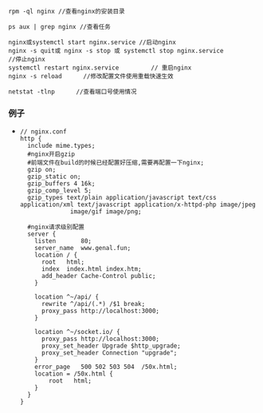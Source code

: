 ```nginx
rpm -ql nginx //查看nginx的安装目录

ps aux | grep nginx //查看任务

nginx或systemctl start nginx.service //启动nginx
nginx -s quit或 nginx -s stop 或 systemctl stop nginx.service                                     //停止nginx
systemctl restart nginx.service         // 重启nginx
nginx -s reload      //修改配置文件使用重载快速生效

netstat -tlnp      //查看端口号使用情况
```

### 例子

- ```nginx
  // nginx.conf
  http {
    include mime.types; 
    #nginx开启gzip
    #前端文件在build的时候已经配置好压缩,需要再配置一下nginx;
    gzip on; 
    gzip_static on;
    gzip_buffers 4 16k;
    gzip_comp_level 5;
    gzip_types text/plain application/javascript text/css application/xml text/javascript application/x-httpd-php image/jpeg 
                image/gif image/png;
    
    #nginx请求级别配置
    server {
      listen       80;
      server_name  www.genal.fun;
      location / {
        root   html;
        index  index.html index.htm;
        add_header Cache-Control public;
      }
  
      location ^~/api/ {
        rewrite ^/api/(.*) /$1 break;
        proxy_pass http://localhost:3000;
      }
  
      location ^~/socket.io/ {
        proxy_pass http://localhost:3000;
        proxy_set_header Upgrade $http_upgrade;
        proxy_set_header Connection "upgrade";
      }
      error_page   500 502 503 504  /50x.html;
      location = /50x.html {
          root   html;
      }
    }  
  }
  ```

  